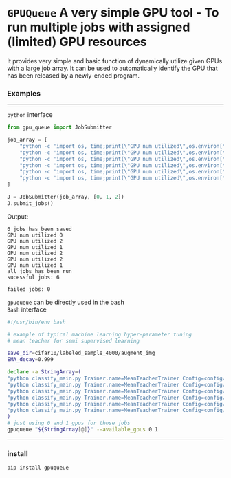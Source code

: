 # `GPUQueue` A very simple GPU tool - To run multiple jobs with assigned (limited) GPU resources

It provides very simple and basic function of dynamically utilize given GPUs with a large job array. It can be used to automatically identify the GPU that has been released by a newly-ended program.

### Examples

---
`python` interface
``` python
from gpu_queue import JobSubmitter

job_array = [
    "python -c 'import os, time;print(\"GPU num utilized\",os.environ[\"CUDA_VISIBLE_DEVICES\"]);time.sleep(3)'",
    "python -c 'import os, time;print(\"GPU num utilized\",os.environ[\"CUDA_VISIBLE_DEVICES\"]);time.sleep(2)'",
    "python -c 'import os, time;print(\"GPU num utilized\",os.environ[\"CUDA_VISIBLE_DEVICES\"]);time.sleep(0.5)'",
    "python -c 'import os, time;print(\"GPU num utilized\",os.environ[\"CUDA_VISIBLE_DEVICES\"]);time.sleep(0.5)'",
    "python -c 'import os, time;print(\"GPU num utilized\",os.environ[\"CUDA_VISIBLE_DEVICES\"]);time.sleep(3)'",
    "python -c 'import os, time;print(\"GPU num utilized\",os.environ[\"CUDA_VISIBLE_DEVICES\"]);time.sleep(1)'",
]

J = JobSubmitter(job_array, [0, 1, 2])
J.submit_jobs()
```
Output:
```
6 jobs has been saved
GPU num utilized 0
GPU num utilized 2
GPU num utilized 1
GPU num utilized 2
GPU num utilized 2
GPU num utilized 1
all jobs has been run
sucessful jobs: 6

failed jobs: 0
```
`gpuqueue` can be directly used in the bash   
`Bash` interface
```bash
#!/usr/bin/env bash

# example of typical machine learning hyper-parameter tuning 
# mean teacher for semi supervised learning

save_dir=cifar10/labeled_sample_4000/augment_img
EMA_decay=0.999

declare -a StringArray=(
"python classify_main.py Trainer.name=MeanTeacherTrainer Config=config/cifar_mt_config.yaml Trainer.save_dir=${save_dir}/meanteacherbaseline  RegScheduler.max_value=0  Trainer.EMA_decay=${EMA_decay}  "
"python classify_main.py Trainer.name=MeanTeacherTrainer Config=config/cifar_mt_config.yaml Trainer.save_dir=${save_dir}/meanteacher_0.1      RegScheduler.max_value=0.1  Trainer.EMA_decay=${EMA_decay} "
"python classify_main.py Trainer.name=MeanTeacherTrainer Config=config/cifar_mt_config.yaml Trainer.save_dir=${save_dir}/meanteacher_1        RegScheduler.max_value=1  Trainer.EMA_decay=${EMA_decay}  "
"python classify_main.py Trainer.name=MeanTeacherTrainer Config=config/cifar_mt_config.yaml Trainer.save_dir=${save_dir}/meanteacher_10       RegScheduler.max_value=10  Trainer.EMA_decay=${EMA_decay} "
"python classify_main.py Trainer.name=MeanTeacherTrainer Config=config/cifar_mt_config.yaml Trainer.save_dir=${save_dir}/meanteacher_20       RegScheduler.max_value=20  Trainer.EMA_decay=${EMA_decay} "
"python classify_main.py Trainer.name=MeanTeacherTrainer Config=config/cifar_mt_config.yaml Trainer.save_dir=${save_dir}/meanteacher_50       RegScheduler.max_value=50  Trainer.EMA_decay=${EMA_decay} "
)
# just using 0 and 1 gpus for those jobs
gpuqueue "${StringArray[@]}" --available_gpus 0 1
```


---
### install 
```bash
pip install gpuqueue
```

